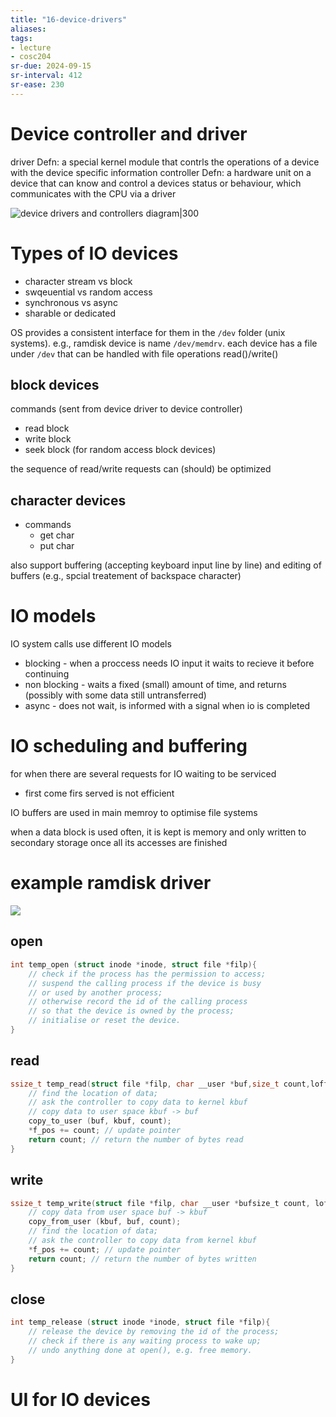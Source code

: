 ```yaml
---
title: "16-device-drivers"
aliases: 
tags: 
- lecture
- cosc204
sr-due: 2024-09-15
sr-interval: 412
sr-ease: 230
---
```


# Device controller and driver
driver Defn:  a special kernel module that contrls the operations of a device with the device specific information
controller Defn: a hardware unit on a device that can know and control a devices status or behaviour, which communicates with the CPU via a driver

![device drivers and controllers diagram|300](https://i.imgur.com/m0nxDqa.png)

# Types of IO devices
- character stream vs block
- swqeuential vs random access
- synchronous vs async
- sharable or dedicated

OS provides a consistent interface for them in the `/dev` folder (unix systems). e.g., ramdisk device is name `/dev/memdrv`. each device has a file under `/dev` that can be handled with file operations read()/write()

## block devices
commands (sent from device driver to device controller)
- read block
- write block
- seek block (for random access block devices)

the sequence of read/write requests can (should) be optimized

## character devices
- commands
	- get char
	- put char

also support buffering (accepting keyboard input line by line) and editing of buffers (e.g., spcial treatement of backspace character)

# IO models
IO system calls use different IO models
- blocking - when a proccess needs IO input it waits to recieve it before continuing
- non blocking - waits a fixed (small) amount of time, and returns (possibly with some data still untransferred)
- async - does not wait, is informed with a signal when io is completed

# IO scheduling and buffering
for when there are several requests for IO waiting to be serviced
- first come firs served is not efficient

IO buffers are used in main memroy to optimise file systems

when a data block is used often, it is kept is memory and only written to secondary storage once all its accesses are finished

# example ramdisk driver
![](https://i.imgur.com/NIqCAzy.png)

## open
``` c
int temp_open (struct inode *inode, struct file *filp){ 
	// check if the process has the permission to access; 
	// suspend the calling process if the device is busy 
	// or used by another process; 
	// otherwise record the id of the calling process 
	// so that the device is owned by the process; 
	// initialise or reset the device. 
}
```

## read
```c
ssize_t temp_read(struct file *filp, char __user *buf,size_t count,loff_t *f_pos){ 
	// find the location of data; 
	// ask the controller to copy data to kernel kbuf 
	// copy data to user space kbuf -> buf 
	copy_to_user (buf, kbuf, count); 
	*f_pos += count; // update pointer 
	return count; // return the number of bytes read 
}
```

## write
```c
ssize_t temp_write(struct file *filp, char __user *bufsize_t count, loff_t *f_pos){ 
	// copy data from user space buf -> kbuf 
	copy_from_user (kbuf, buf, count); 
	// find the location of data; 
	// ask the controller to copy data from kernel kbuf 
	*f_pos += count; // update pointer 
	return count; // return the number of bytes written 
}
```

## close
```c
int temp_release (struct inode *inode, struct file *filp){
	// release the device by removing the id of the process;
	// check if there is any waiting process to wake up;
	// undo anything done at open(), e.g. free memory. 
}
```

# UI for IO devices
